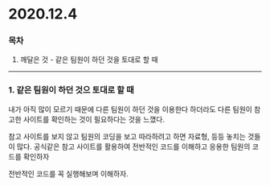 # 2020.12.4

### 목차

1. 깨달은 것 - 같은 팀원이 하던 것을 토대로 할 때



---

### 1. 같은 팀원이 하던 것으 토대로 할 때

 내가 아직 많이 모르기 때문에 다른 팀원이 하던 것을 이용한다 하더라도 다른 팀원이 참고한 사이트를 확인하는 것이 필요하다는 것을 느꼈다. 

 참고 사이트를 보지 않고 팀원의 코딩을 보고 따라하려고 하면 자료형, 등등 놓치는 것들이 많다. 공식같은 참고 사이트를 활용하여 전반적인 코드를 이해하고 응용한 팀원의 코드를 확인하자

 전반적인 코드를 꼭 실행해보며 이해하자.

